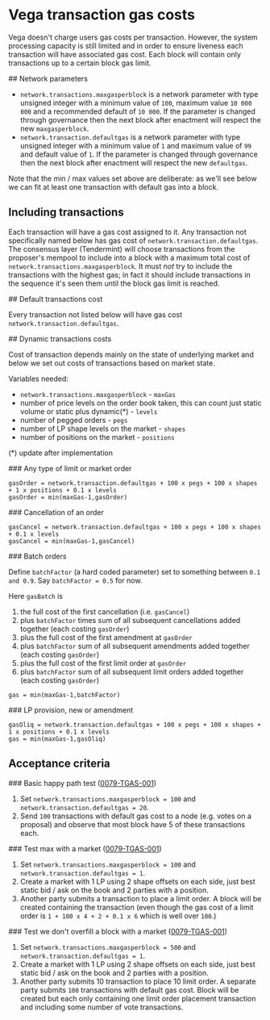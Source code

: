 # Vega transaction gas costs 

Vega doesn't charge users gas costs per transaction. 
However, the system processing capacity is still limited and in order to ensure liveness each transaction will have associated gas cost.
Each block will contain only transactions up to a certain block gas limit. 

## Network parameters

- `network.transactions.maxgasperblock` is a network parameter with type unsigned integer with a minimum value of `100`, maximum value `10 000 000` and a recommended default of `10 000`. If the parameter is changed through governance then the next block after enactment will respect the new `maxgasperblock`. 
- `network.transaction.defaultgas` is a network parameter with type unsigned integer with a minimum value of `1` and maximum value of `99` and default value of `1`. If the parameter is changed through governance then the next block after enactment will respect the new `defaultgas`. 

Note that the min / max values set above are deliberate: as we'll see below we can fit at least one transaction with default gas into a block. 

## Including transactions 

Each transaction will have a gas cost assigned to it. Any transaction not specifically named below has gas cost of `network.transaction.defaultgas`. 
The consensus layer (Tendermint) will choose transactions from the proposer's mempool to include into a block with a maximum total cost of `network.transactions.maxgasperblock`. 
It must *not* try to include the transactions with the highest gas; in fact it should include transactions in the sequence it's seen them until the block gas limit is reached. 

## Default transactions cost

Every transaction not listed below will have gas cost `network.transaction.defaultgas`. 


## Dynamic transactions costs

Cost of transaction depends mainly on the state of underlying market and below we set out costs of transactions based on market state. 

Variables needed:
- `network.transactions.maxgasperblock` - `maxGas`
- number of price levels on the order book taken, this can count just static volume or static plus dynamic(*) - `levels`
- number of pegged orders - `pegs`
- number of LP shape levels on the market - `shapes` 
- number of positions on the market - `positions`

(*) update after implementation

### Any type of limit or market order

```
gasOrder = network.transaction.defaultgas + 100 x pegs + 100 x shapes + 1 x positions + 0.1 x levels
gasOrder = min(maxGas-1,gasOrder)
```

### Cancellation of an order

```
gasCancel = network.transaction.defaultgas + 100 x pegs + 100 x shapes + 0.1 x levels
gasCancel = min(maxGas-1,gasCancel)
```

### Batch orders 

Define `batchFactor` (a hard coded parameter) set to something between `0.1 and 0.9`.
Say `batchFactor = 0.5` for now.

Here `gasBatch` is
1. the full cost of the first cancellation (i.e. `gasCancel`) 
1. plus `batchFactor` times sum of all subsequent cancellations added together (each costing `gasOrder`)
1. plus the full cost of the first amendment at `gasOrder`
1. plus `batchFactor` sum of all subsequent amendments added together (each costing `gasOrder`)
1. plus the full cost of the first limit order at `gasOrder` 
1. plus `batchFactor` sum of all subsequent limit orders added together (each costing `gasOrder`)

```
gas = min(maxGas-1,batchFactor)
```


### LP provision, new or amendment

```
gasOliq = network.transaction.defaultgas + 100 x pegs + 100 x shapes + 1 x positions + 0.1 x levels
gas = min(maxGas-1,gasOliq)
```



## Acceptance criteria

### Basic happy path test (<a name="0079-TGAS-001" href="#0079-TGAS-001">0079-TGAS-001</a>) 

1. Set `network.transactions.maxgasperblock = 100` and `network.transaction.defaultgas = 20`.
1. Send `100` transactions with default gas cost to a node (e.g. votes on a proposal) and observe that most block have 5 of these transactions each. 

### Test max with a market (<a name="0079-TGAS-001" href="#0079-TGAS-001">0079-TGAS-001</a>) 

1. Set `network.transactions.maxgasperblock = 100` and `network.transaction.defaultgas = 1`.
1. Create a market with 1 LP using 2 shape offsets on each side, just best static bid / ask on the book and 2 parties with a position. 
1. Another party submits a transaction to place a limit order. A block will be created containing the transaction (even though the gas cost of a limit order is `1 + 100 x 4 + 2 + 0.1 x 6` which is well over `100`.)

### Test we don't overfill a block with a market (<a name="0079-TGAS-001" href="#0079-TGAS-001">0079-TGAS-001</a>) 

1. Set `network.transactions.maxgasperblock = 500` and `network.transaction.defaultgas = 1`.
1. Create a market with 1 LP using 2 shape offsets on each side, just best static bid / ask on the book and 2 parties with a position. 
1. Another party submits 10 transaction to place 10 limit order. A separate party submits `100` transactions with default gas cost. Block will be created but each only containing one limit order placement transaction and including some number of vote transactions. 
